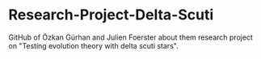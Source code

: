 # Research-Project-Delta-Scuti

GitHub of Özkan Gürhan and Julien Foerster about them research project on "Testing evolution theory with delta scuti stars".
